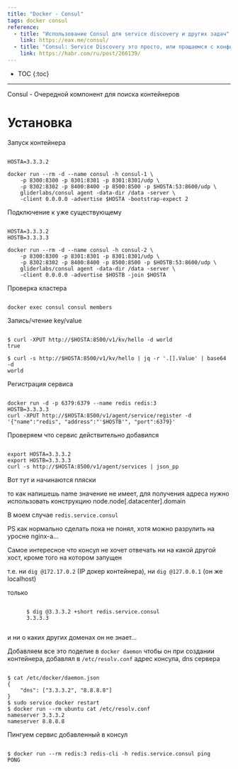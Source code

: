 ```yaml
---
title: "Docker - Consul"
tags: docker consul
reference:
  - title: "Использование Consul для service discovery и других задач"
    link: https://eax.me/consul/
  - title: "Consul: Service Discovery это просто, или прощаемся с конфиг-файлами"
    link: https://habr.com/ru/post/266139/
---
```


* TOC 
{:toc}

<hr>
Consul - Очередной компонент для поиска контейнеров

# Установка

Запуск контейнера
<pre><code class="perl">
HOSTA=3.3.3.2

docker run --rm -d --name consul -h consul-1 \
    -p 8300:8300 -p 8301:8301 -p 8301:8301/udp \
    -p 8302:8302 -p 8400:8400 -p 8500:8500 -p $HOSTA:53:8600/udp \
    gliderlabs/consul agent -data-dir /data -server \
    -client 0.0.0.0 -advertise $HOSTA -bootstrap-expect 2
</code></pre>

Подключение к уже существующему
<pre><code class="perl">
HOSTA=3.3.3.2
HOSTB=3.3.3.3

docker run --rm -d --name consul -h consul-2 \
    -p 8300:8300 -p 8301:8301 -p 8301:8301/udp \
    -p 8302:8302 -p 8400:8400 -p 8500:8500 -p $HOSTB:53:8600/udp \
    gliderlabs/consul agent -data-dir /data -server \
    -client 0.0.0.0 -advertise $HOSTB -join $HOSTA
</code></pre>

Проверка кластера
<pre><code class="perl">
docker exec consul consul members
</code></pre>

Запись/чтение key/value
<pre><code class="perl">
$ curl -XPUT http://$HOSTA:8500/v1/kv/hello -d world
true

$ curl -s http://$HOSTA:8500/v1/kv/hello | jq -r '.[].Value' | base64 -d
world
</code></pre>

Регистрация сервиса
<pre><code class="perl">
docker run -d -p 6379:6379 --name redis redis:3
HOSTB=3.3.3.3
curl -XPUT http://$HOSTA:8500/v1/agent/service/register -d '{"name":"redis", "address":"'$HOSTB'", "port":6379}'
</code></pre>

Проверяем что сервис действительно добавился 
<pre><code class="perl">
export HOSTA=3.3.3.2
export HOSTB=3.3.3.3
curl -s http://$HOSTA:8500/v1/agent/services | json_pp
</code></pre>

<div class="warn">
  <p>Вот тут и начинаются пляски</p>
  <p>то как напишешь name значение не имеет, для получения адреса нужно использовать конструкцию node.node[.datacenter].domain </p>
  <p> В моем случае <code>redis.service.consul</code>  </p>
  <p>PS как нормально сделать пока не понял, хотя можно разрулить на уросне nginx-а...</p>
</div>

<div class="error">
  <p>Самое интересное что консул не хочет отвечать ни на какой другой хост, кроме того на котором запущен</p>
  <p>т.е. ни <code>dig @172.17.0.2</code> (IP докер контейнера), ни <code>dig @127.0.0.1</code> (он же localhost)</p>
  <p>только
    <pre><code class="perl">
      $ dig @3.3.3.2 +short redis.service.consul
      3.3.3.3
    </code></pre>
    <p>и ни о каких других доменах он не знает...</p>
  </p>
</div>

Добавляем все это поделие в `docker daemon` чтобы он при создании контейнера, добавлял в `/etc/resolv.conf` адрес консула, dns сервера

<pre><code class="perl">
$ cat /etc/docker/daemon.json 
{
    "dns": ["3.3.3.2", "8.8.8.8"]
}
$ sudo service docker restart 
$ docker run --rm ubuntu cat /etc/resolv.conf
nameserver 3.3.3.2
nameserver 8.8.8.8
</code></pre>

Пингуем сервис добавленный в консул
<pre><code class="perl">
$ docker run --rm redis:3 redis-cli -h redis.service.consul ping
PONG
</code></pre>
